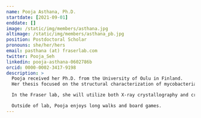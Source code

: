 ```yaml
---
name: Pooja Asthana, Ph.D.
startdate: [2021-09-01]
enddate: []
image: /static/img/members/asthana.jpg
altimage: /static/img/members/asthana_pb.jpg
position: Postdoctoral Scholar
pronouns: she/her/hers
email: pasthana (at) fraserlab.com
twitter: Pooja_Seh
linkedin: pooja-asthana-0602786b
orcid: 0000-0002-3417-9198
description: >
  Pooja received her Ph.D. from the University of Oulu in Finland.  
  Her thesis focused on the structural characterization of mycobacterial membrane proteins.

  In the Fraser lab, she will utilize both X-ray crystallography and cryo-EM...

  Outside of lab, Pooja enjoys long walks and board games.
---
```

